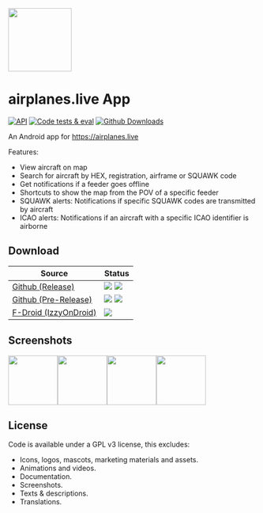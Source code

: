 <img src="https://raw.githubusercontent.com/d4rken/airplanes-live-app/main/app/src/main/ic_launcher-playstore.png" width="128">

# airplanes.live App

[![API](https://img.shields.io/badge/API-26%2B-brightgreen.svg?style=flat)](https://android-arsenal.com/api?level=26)
[![Code tests & eval](https://img.shields.io/github/actions/workflow/status/d4rken/airplanes-live-app/code-checks.yml?logo=githubactions&label=Code%20tests
)](https://github.com/d4rken/airplanes-live-app/actions)
[![Github Downloads](https://img.shields.io/github/downloads/d4rken/airplanes-live-app/total.svg?label=GitHub%20Downloads&logo=github)](https://github.com/d4rken/airplanes-live-app/releases/latest)

An Android app for https://airplanes.live

Features:

* View aircraft on map
* Search for aircraft by HEX, registration, airframe or SQUAWK code
* Get notifications if a feeder goes offline
* Shortcuts to show the map from the POV of a specific feeder
* SQUAWK alerts: Notifications if specific SQUAWK codes are transmitted by aircraft
* ICAO alerts: Notifications if an aircraft with a specific ICAO identifier is airborne


## Download

| Source                                                                        | Status                                                                                                                                                                                                                                                     |
|-------------------------------------------------------------------------------|------------------------------------------------------------------------------------------------------------------------------------------------------------------------------------------------------------------------------------------------------------|
| [Github (Release)](https://github.com/d4rken/airplanes-live-app/releases)     | ![](https://img.shields.io/github/v/release/d4rken/airplanes-live-app?display_name=release&logo=github&label=GitHub%20(Release)) ![](https://img.shields.io/github/downloads/d4rken/airplanes-live-app/latest/total?label=%20)                             |
| [Github (Pre-Release)](https://github.com/d4rken/airplanes-live-app/releases) | ![](https://img.shields.io/github/v/release/d4rken/airplanes-live-app?include_prereleases&display_name=release&logo=github&label=GitHub%20(Pre-Release)) ![](https://img.shields.io/github/downloads-pre/d4rken/airplanes-live-app/latest/total?label=%20) |
| [F-Droid (IzzyOnDroid)](https://apt.izzysoft.de/packages/eu.darken.apl/)      | ![](https://img.shields.io/endpoint?url=https://apt.izzysoft.de/fdroid/api/v1/shield/eu.darken.apl&label=IzzyOnDroid%20(latest))                                                                                                                           |


## Screenshots

<img src="https://github.com/d4rken/airplanes-live-app/raw/main/.assets/screenshots/1.png" width="100"><img src="https://github.com/d4rken/airplanes-live-app/raw/main/.assets/screenshots/2.png" width="100"><img src="https://github.com/d4rken/airplanes-live-app/raw/main/.assets/screenshots/3.png" width="100"><img src="https://github.com/d4rken/airplanes-live-app/raw/main/.assets/screenshots/4.png" width="100">

## License

Code is available under a GPL v3 license, this excludes:

* Icons, logos, mascots, marketing materials and assets.
* Animations and videos.
* Documentation.
* Screenshots.
* Texts & descriptions.
* Translations.
